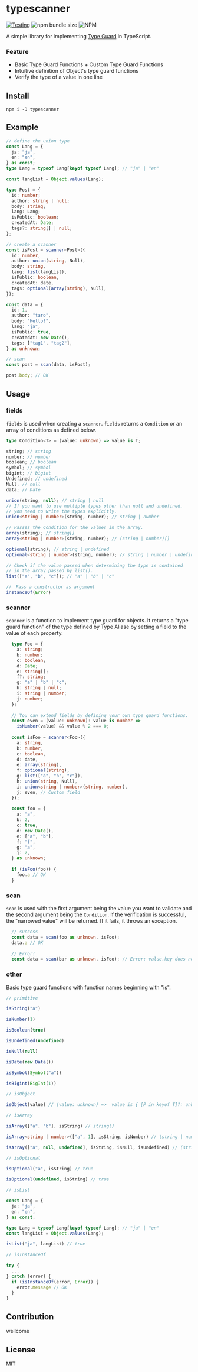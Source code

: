 # typescanner
[![Testing](https://github.com/yona3/typescanner/actions/workflows/test.yml/badge.svg)](https://github.com/yona3/typescanner/actions/workflows/test.yml)
![npm bundle size](https://img.shields.io/bundlephobia/minzip/typescanner)
![NPM](https://img.shields.io/npm/l/typescanner)

A simple library for implementing [Type Guard](https://www.typescriptlang.org/docs/handbook/2/narrowing.html) in TypeScript.


### Feature
- Basic Type Guard Functions + Custom Type Guard Functions
- Intuitive definition of Object's type guard functions
- Verify the type of a value in one line


## Install

```shell
npm i -D typescanner
```

## Example

```ts
// define the union type
const Lang = {
  ja: "ja",
  en: "en",
} as const;
type Lang = typeof Lang[keyof typeof Lang]; // "ja" | "en"

const langList = Object.values(Lang);

type Post = {
  id: number;
  author: string | null;
  body: string;
  lang: Lang;
  isPublic: boolean;
  createdAt: Date;
  tags?: string[] | null;
};

// create a scanner
const isPost = scanner<Post>({
  id: number,
  author: union(string, Null),
  body: string,
  lang: list(langList),
  isPublic: boolean,
  createdAt: date,
  tags: optional(array(string), Null),
});

const data = {
  id: 1,
  author: "taro",
  body: "Hello!",
  lang: "ja",
  isPublic: true,
  createdAt: new Date(),
  tags: ["tag1", "tag2"],
} as unknown;

// scan
const post = scan(data, isPost);

post.body; // OK

```

## Usage

### fields
`fields` is used when creating a `scanner`. `fields` returns a `Condition` or an array of conditions as defined below.
```ts
type Condition<T> = (value: unknown) => value is T;
```
```ts
string; // string
number; // number
boolean; // boolean
symbol; // symbol
bigint; // bigint
Undefined; // undefined
Null; // null
data; // Date

union(string, null); // string | null
// If you want to use multiple types other than null and undefined,
// you need to write the types explicitly.
union<string | number>(string, number); // string | number

// Passes the Condition for the values in the array.
array(string); // string[]
array<string | number>(string, number); // (string | number)[]

optional(string); // string | undefined
optional<string | number>(string, number); // string | number | undefined

// Check if the value passed when determining the type is contained 
// in the array passed by list().
list(["a", "b", "c"]); // "a" | "b" | "c"

//　Pass a constructor as argument
instanceOf(Error)
```

### scanner
`scanner` is a function to implement type guard for objects. It returns a "type guard function" of the type defined by Type Aliase by setting a field to the value of each property.
```ts
  type Foo = {
    a: string;
    b: number;
    c: boolean;
    d: Date;
    e: string[];
    f?: string;
    g: "a" | "b" | "c";
    h: string | null;
    i: string | number;
    j: number;
  };
  
  // You can extend fields by defining your own type guard functions.
  const even = (value: unknown): value is number =>
    isNumber(value) && value % 2 === 0;
  
  const isFoo = scanner<Foo>({
    a: string,
    b: number,
    c: boolean,
    d: date,
    e: array(string),
    f: optional(string),
    g: list(["a", "b", "c"]),
    h: union(string, Null),
    i: union<string | number>(string, number),
    j: even, // Custom field
  });
  
  const foo = {
    a: "a",
    b: 2,
    c: true,
    d: new Date(),
    e: ["a", "b"],
    f: "f",
    g: "a",
    j: 2,
  } as unknown;
  
  if (isFoo(foo)) {
    foo.a // OK
  }
```

### scan
`scan` is used with the first argument being the value you want to validate and the second argument being the `Condition`.
If the verification is successful, the "narrowed value" will be returned. If it fails, it throws an exception.
```ts
  // success
  const data = scan(foo as unknown, isFoo);
  data.a // OK
  
  // Error!
  const data = scan(bar as unknown, isFoo); // Error: value.key does not meet the condition.
```

### other
Basic type guard functions with function names beginning with "is".

```ts
// primitive

isString("a")

isNumber(1)

isBoolean(true)

isUndefined(undefined)

isNull(null)

isDate(new Data())

isSymbol(Symbol("a"))

isBigint(BigInt(1))

// isObject

isObject(value) // (value: unknown) =>  value is { [P in keyof T]?: unknown }

// isArray

isArray(["a", "b"], isString) // string[]

isArray<string | number>(["a", 1], isString, isNumber) // (string | number)[]

isArray(["a", null, undefined], isString, isNull, isUndefined) // (string | null | undefined)[]

// isOptional

isOptional("a", isString) // true

isOptional(undefined, isString) // true

// isList

const Lang = {
  ja: "ja",
  en: "en",
} as const;

type Lang = typeof Lang[keyof typeof Lang]; // "ja" | "en"
const langList = Object.values(Lang);

isList("ja", langList) // true

// isInstanceOf

try {
  ...
} catch (error) {
  if (isInstanceOf(error, Error)) {
    error.message // OK
  }
}
```

## Contribution

wellcome

## License

MIT
